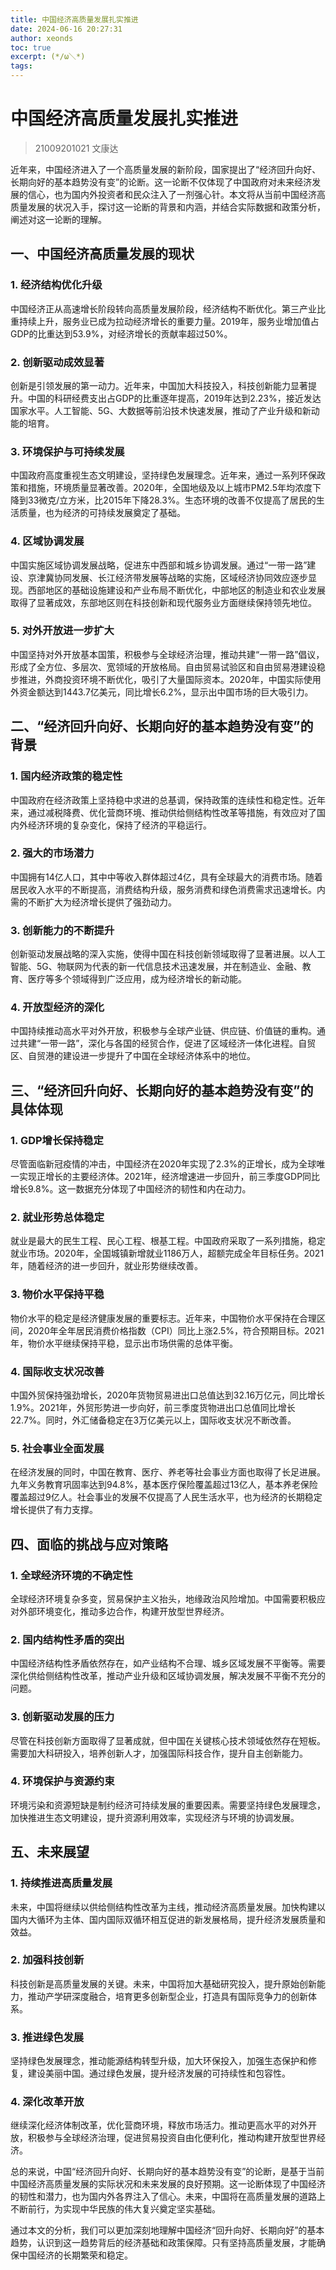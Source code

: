 ```yaml
---
title: 中国经济高质量发展扎实推进
date: 2024-06-16 20:27:31
author: xeonds
toc: true
excerpt: (*/ω＼*)
tags:
---
```


# 中国经济高质量发展扎实推进

>21009201021 文康达

近年来，中国经济进入了一个高质量发展的新阶段，国家提出了“经济回升向好、长期向好的基本趋势没有变”的论断。这一论断不仅体现了中国政府对未来经济发展的信心，也为国内外投资者和民众注入了一剂强心针。本文将从当前中国经济高质量发展的状况入手，探讨这一论断的背景和内涵，并结合实际数据和政策分析，阐述对这一论断的理解。

## 一、中国经济高质量发展的现状

### 1. 经济结构优化升级

中国经济正从高速增长阶段转向高质量发展阶段，经济结构不断优化。第三产业比重持续上升，服务业已成为拉动经济增长的重要力量。2019年，服务业增加值占GDP的比重达到53.9%，对经济增长的贡献率超过50%。

### 2. 创新驱动成效显著

创新是引领发展的第一动力。近年来，中国加大科技投入，科技创新能力显著提升。中国的科研经费支出占GDP的比重逐年提高，2019年达到2.23%，接近发达国家水平。人工智能、5G、大数据等前沿技术快速发展，推动了产业升级和新动能的培育。

### 3. 环境保护与可持续发展

中国政府高度重视生态文明建设，坚持绿色发展理念。近年来，通过一系列环保政策和措施，环境质量显著改善。2020年，全国地级及以上城市PM2.5年均浓度下降到33微克/立方米，比2015年下降28.3%。生态环境的改善不仅提高了居民的生活质量，也为经济的可持续发展奠定了基础。

### 4. 区域协调发展

中国实施区域协调发展战略，促进东中西部和城乡协调发展。通过“一带一路”建设、京津冀协同发展、长江经济带发展等战略的实施，区域经济协同效应逐步显现。西部地区的基础设施建设和产业布局不断优化，中部地区的制造业和农业发展取得了显著成效，东部地区则在科技创新和现代服务业方面继续保持领先地位。

### 5. 对外开放进一步扩大

中国坚持对外开放基本国策，积极参与全球经济治理，推动共建“一带一路”倡议，形成了全方位、多层次、宽领域的开放格局。自由贸易试验区和自由贸易港建设稳步推进，外商投资环境不断优化，吸引了大量国际资本。2020年，中国实际使用外资金额达到1443.7亿美元，同比增长6.2%，显示出中国市场的巨大吸引力。

## 二、“经济回升向好、长期向好的基本趋势没有变”的背景

### 1. 国内经济政策的稳定性

中国政府在经济政策上坚持稳中求进的总基调，保持政策的连续性和稳定性。近年来，通过减税降费、优化营商环境、推动供给侧结构性改革等措施，有效应对了国内外经济环境的复杂变化，保持了经济的平稳运行。

### 2. 强大的市场潜力

中国拥有14亿人口，其中中等收入群体超过4亿，具有全球最大的消费市场。随着居民收入水平的不断提高，消费结构升级，服务消费和绿色消费需求迅速增长。内需的不断扩大为经济增长提供了强劲动力。

### 3. 创新能力的不断提升

创新驱动发展战略的深入实施，使得中国在科技创新领域取得了显著进展。以人工智能、5G、物联网为代表的新一代信息技术迅速发展，并在制造业、金融、教育、医疗等多个领域得到广泛应用，成为经济增长的新动能。

### 4. 开放型经济的深化

中国持续推动高水平对外开放，积极参与全球产业链、供应链、价值链的重构。通过共建“一带一路”，深化与各国的经贸合作，促进了区域经济一体化进程。自贸区、自贸港的建设进一步提升了中国在全球经济体系中的地位。

## 三、“经济回升向好、长期向好的基本趋势没有变”的具体体现

### 1. GDP增长保持稳定

尽管面临新冠疫情的冲击，中国经济在2020年实现了2.3%的正增长，成为全球唯一实现正增长的主要经济体。2021年，经济增速进一步回升，前三季度GDP同比增长9.8%。这一数据充分体现了中国经济的韧性和内在动力。

### 2. 就业形势总体稳定

就业是最大的民生工程、民心工程、根基工程。中国政府采取了一系列措施，稳定就业市场。2020年，全国城镇新增就业1186万人，超额完成全年目标任务。2021年，随着经济的进一步回升，就业形势继续改善。

### 3. 物价水平保持平稳

物价水平的稳定是经济健康发展的重要标志。近年来，中国物价水平保持在合理区间，2020年全年居民消费价格指数（CPI）同比上涨2.5%，符合预期目标。2021年，物价水平继续保持平稳，显示出市场供需的总体平衡。

### 4. 国际收支状况改善

中国外贸保持强劲增长，2020年货物贸易进出口总值达到32.16万亿元，同比增长1.9%。2021年，外贸形势进一步向好，前三季度货物进出口总值同比增长22.7%。同时，外汇储备稳定在3万亿美元以上，国际收支状况不断改善。

### 5. 社会事业全面发展

在经济发展的同时，中国在教育、医疗、养老等社会事业方面也取得了长足进展。九年义务教育巩固率达到94.8%，基本医疗保险覆盖超过13亿人，基本养老保险覆盖超过9亿人。社会事业的发展不仅提高了人民生活水平，也为经济的长期稳定增长提供了有力支撑。

## 四、面临的挑战与应对策略

### 1. 全球经济环境的不确定性

全球经济环境复杂多变，贸易保护主义抬头，地缘政治风险增加。中国需要积极应对外部环境变化，推动多边合作，构建开放型世界经济。

### 2. 国内结构性矛盾的突出

中国经济结构性矛盾依然存在，如产业结构不合理、城乡区域发展不平衡等。需要深化供给侧结构性改革，推动产业升级和区域协调发展，解决发展不平衡不充分的问题。

### 3. 创新驱动发展的压力

尽管在科技创新方面取得了显著成就，但中国在关键核心技术领域依然存在短板。需要加大科研投入，培养创新人才，加强国际科技合作，提升自主创新能力。

### 4. 环境保护与资源约束

环境污染和资源短缺是制约经济可持续发展的重要因素。需要坚持绿色发展理念，加快推进生态文明建设，提升资源利用效率，实现经济与环境的协调发展。

## 五、未来展望

### 1. 持续推进高质量发展

未来，中国将继续以供给侧结构性改革为主线，推动经济高质量发展。加快构建以国内大循环为主体、国内国际双循环相互促进的新发展格局，提升经济发展质量和效益。

### 2. 加强科技创新

科技创新是高质量发展的关键。未来，中国将加大基础研究投入，提升原始创新能力，推动产学研深度融合，培育更多创新型企业，打造具有国际竞争力的创新体系。

### 3. 推进绿色发展

坚持绿色发展理念，推动能源结构转型升级，加大环保投入，加强生态保护和修复，建设美丽中国。通过绿色发展，提升经济发展的可持续性和包容性。

### 4. 深化改革开放

继续深化经济体制改革，优化营商环境，释放市场活力。推动更高水平的对外开放，积极参与全球经济治理，促进贸易投资自由化便利化，推动构建开放型世界经济。

总的来说，中国“经济回升向好、长期向好的基本趋势没有变”的论断，是基于当前中国经济高质量发展的实际状况和未来发展的良好预期。这一论断体现了中国经济的韧性和潜力，也为国内外各界注入了信心。未来，中国将在高质量发展的道路上不断前行，为实现中华民族的伟大复兴奠定坚实基础。

通过本文的分析，我们可以更加深刻地理解中国经济“回升向好、长期向好”的基本趋势，认识到这一趋势背后的经济基础和政策保障。只有坚持高质量发展，才能确保中国经济的长期繁荣和稳定。

